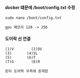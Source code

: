 

#### docker 떄문에 /boot/config.txt 수정
```less
sudo nano /boot/config.txt

gpu 메모리 128 -> 256
```

#### 도어락 선 연결
```less
(1)V		(2)DV
(3)		  (4)SL
(5)		  (6)T
(7)G		(8)R

핀이 도어락 우측에 존재함
```

